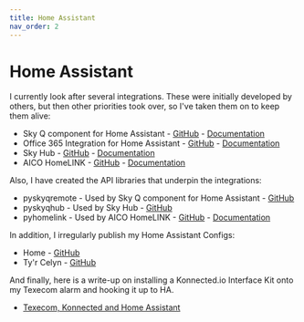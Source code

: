 ```yaml
---
title: Home Assistant
nav_order: 2
---
```


# Home Assistant

I currently look after several integrations. These were initially developed by others, but then other priorities took over, so I've taken them on to keep them alive:

- Sky Q component for Home Assistant - [GitHub](https://github.com/RogerSelwyn/Home_Assistant_SkyQ_MediaPlayer) - [Documentation](https://rogerselwyn.github.io/Home_Assistant_SkyQ_MediaPlayer/)
- Office 365 Integration for Home Assistant - [GitHub](https://github.com/RogerSelwyn/O365-HomeAssistant) - [Documentation](https://rogerselwyn.github.io/O365-HomeAssistant/)
- Sky Hub - [GitHub](https://github.com/home-assistant/core/tree/dev/homeassistant/components/sky_hub) - [Documentation](https://www.home-assistant.io/integrations/sky_hub/)
- AICO HomeLINK - [GitHub](https://github.com/RogerSelwyn/AICO_HomeLINK) - [Documentation](https://rogerselwyn.github.io/AICO_HomeLINK/)

Also, I have created the API libraries that underpin the integrations:
- pyskyqremote - Used by Sky Q component for Home Assistant - [GitHub](https://github.com/RogerSelwyn/skyq_remote)
- pyskyqhub - Used by Sky Hub - [GitHub](https://github.com/RogerSelwyn/skyq_hub)
- pyhomelink - Used by AICO HomeLINK - [GitHub](https://github.com/RogerSelwyn/python_homelink) - [Documentation](https://rogerselwyn.github.io/python_homelink/)

In addition, I irregularly publish my Home Assistant Configs:
- Home - [GitHub](https://github.com/RogerSelwyn/Home_Assistant_Config)
- Ty'r Celyn - [GitHub](https://github.com/RogerSelwyn/Home_Assistant_Tyr_Celyn_Config)

And finally, here is a write-up on installing a Konnected.io Interface Kit onto my Texecom alarm and hooking it up to HA.
- [Texecom, Konnected and Home Assistant](./texecom.md)

